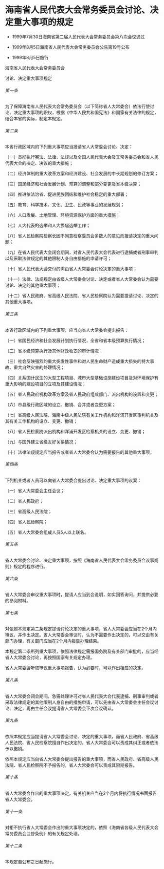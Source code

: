 # 海南省人民代表大会常务委员会讨论、决定重大事项的规定

- 1999年7月30日海南省第二届人民代表大会常务委员会第八次会议通过

- 1999年8月5日海南省人民代表大会常务委员会公告第19号公布

- 1999年8月5日施行

<!-- INFO END -->

海南省人民代表大会常务委员会

讨论、决定重大事项规定

###### 第一条

为了保障海南省人民代表大会常务委员会（以下简称省人大常委会）依法行使讨论、决定重大事项的职权，根据《中华人民共和国宪法》和国家有关法律的规定，结合本省的实际，制定本规定。

###### 第二条

本省行政区域内的下列重大事项应当报请省人大常委会讨论、决定：

（一）贯彻执行宪法、法律、法规以及全国人民代表大会及其常务委员会和省人民代表大会的决定、决议的重大措施；

（二）经济体制的重大改革方案和经济建设、社会发展的中长期规划的修订方案；

（三）国民经济和社会发展计划、预算的调整和部分变更及省本级决算；

（四）推进依法治省、促进民族团结和维护社会稳定的重大部署；

（五）教育、科学技术、文化、卫生、民政等事业的发展规划；

（六）人口发展、土地管理、环境资源保护方面的重大措施；

（七）人大代表的选举和人大换届选举工作；

（八）省人民检察院检察长因不同意检察委员会多数人的意见而报请决定的重大问题；

（九）在省人民代表大会闭会期间，对省人民代表大会代表进行逮捕或者刑事审判以及采取法律规定的其他限制人身自由措施的申请许可；

（十）省人民代表大会交付的需由省人大常委会讨论决定的重大事项；

（十一）法律、法规规定由省级人大常委会讨论、决定或者省人大常委会认为需要讨论、决定的其他重大事项；

（十二）省人民政府、省高级人民法院、省人民检察院认为需要提请讨论、决定的其他重大事项。

###### 第三条

本省行政区域内的下列重大事项，应当向省人大常委会提出报告：

（一）省国民经济和社会发展计划执行情况，全省和省本级预算执行情况；

（二）省本级预算执行及其他财政收支的审计情况；

（三）社会反映强烈的重大突发性事件和对人民生命财产造成重大损失的特大事故、重大自然灾害的处理情况；

（四）关系国计民生的大型工程项目、城市大型基础设施建设项目及对环境保护有重大影响的建设项目的立项及其建设情况；

（五）省人民政府机构改革方案及省人民政府组成部门、派出机构的设置和变更；

（六）市县级行政区域的设立、撤销、合并或者变更方案；

（七）省高级人民法院、海南中级人民法院有关工作机构和洋浦开发区审判机关及其有关工作机构的设立、变更、撤销；

（八）省人民检察院派出机构和洋浦开发区检察机关的设立、变更、撤销；

（九）与国外建立省级友好关系情况；

（十）法律法规规定应当报告或者省人大常委会认为需要报告的其他重大事项。

###### 第四条

下列机关或者人员可以向省人大常委会提出讨论、决定重大事项的议案：

（一）省人大常委会主任会议；

（二）省人民政府；

（三）省高级人民法院；

（四）省人民检察院；

（五）省人大常委会组成人员5人以上联名。

###### 第五条

省人大常委会讨论、决定重大事项，按照《海南省人民代表大会常务委员会议事规则》规定的程序进行。

###### 第六条

省人大常委会审议重大事项时，提请人应当到会说明，如实回答询问，并提供必要的参阅材料。

###### 第七条

对依照本规定第二条规定提请讨论决定的重大事项，省人大常委会应当在2个月内审议，并作出决定。省人大常委会审议时，认为不需要作出决定的，可以交由有关部门办理，有关部门应当在2个月内报告办理结果。

本规定第二条所列重大事项，依照法律规定需报国务院及有关部门审批的，应当经省人大常委会讨论，再按照国家有关规定办理。

省人大常委会听取审议重大事项报告，认为必要时，可以作出相应的决定。

###### 第八条

省人大常委会闭会期间，急需处理许可对省人民代表大会代表逮捕、刑事审判或者采取法律规定的其他限制人身自由的措施申请，可以先由省人大常委会主任会议讨论、决定，再由主任会议提请省人大常委会下次会议确认。

###### 第九条

依照本规定应当提请省人大常委会讨论、决定的重大事项，而省人民政府、省高级人民法院、省人民检察院擅自作出决定的，省人大常委会可以责成其纠正或者依法予以撤销。

依照本规定应当向省人大常委会提出报告的重大事项，而省人民政府、省高级人民法院、省人民检察院不予报告的，省人大常委会可以责成其限期报告。

###### 第十条

省人大常委会作出的重大事项决定，有关机关应当在2个月内将执行情况书面报告省人大常委会。

###### 第十一条

对拒不执行省人大常委会作出的重大事项决定的，依照《海南省各级人民代表大会常务委员会监督条例》的有关规定处理。

###### 第十二条

本规定自公布之日起施行。
